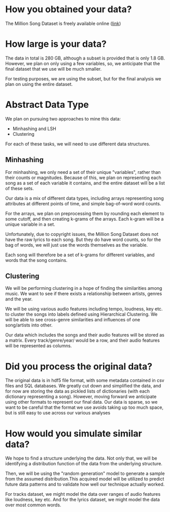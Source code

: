 
# How you obtained your data?

The Million Song Dataset is freely available online ([link](https://labrosa.ee.columbia.edu/millionsong/musixmatch#getting))

# How large is your data?

The data in total is 280 GB, although a subset is provided that is only 1.8 GB.
However, we plan on only using a few variables,
so, we anticipate that the final dataset that we use will be much smaller.

For testing purposes, we are using the subset, 
but for the final analysis we plan on using the entire dataset.

# Abstract Data Type

We plan on pursuing two approaches to mine this data:

* Minhashing and LSH
* Clustering

For each of these tasks, we will need to use different data structures.

## Minhashing

For minhashing, we only need a set of their unique "variables",
rather than their counts or magnitudes.
Because of this, we plan on representing each song 
as a set of each variable it contains,
and the entire dataset will be a list of these sets.

Our data is a mix of different data types, 
including arrays representing song attributes at different points of time,
and simple bag-of-word word counts.

For the arrays, we plan on preprocessing them by rounding each element to
some cutoff, and then creating k-grams of the arrays.
Each k-gram will be a unique variable in a set.

Unfortunately, due to copyright issues, the Million Song Dataset 
does not have the raw lyrics to each song.
But they do have word counts,
so for the bag of words, we will just use the words themselves as the variable.

Each song will therefore be a set of k-grams for different variables,
and words that the song contains.

## Clustering

We will be performing clustering in a hope of finding the similarities among music. We want to see if there exists a relationship between artists, genres and the year. 

We will be using various audio features including tempo, loudness, key etc. to cluster the songs into labels defined using Hierarchical Clustering. We will be able to see cross-genre similarities and influences of one song/artists into other. 

Our data which includes the songs and their audio features will be stored as a matrix. Every track/genre/year/ would be a row, and their audio features will be represented as columns. 

# Did you process the original data?

The original data is in hdf5 file format, 
with some metadata contained in csv files and SQL databases.
We greatly cut down and simplified the data, 
and for now are storing the data as pickled lists of dictionaries 
(with each dictionary representing a song).
However, moving forward we anticipate using other formats to represent our final data.
Our data is sparse, so we want to be careful that 
the format we use avoids taking up too much space, 
but is still easy to use across our various analyses

# How would you simulate similar data?
We hope to find a structure underlying the data. Not only that, we will be identifying a distribution function of the data from the underlying structure. 

Then, we will be using the "random generation" model to generate a sample from the assumed distribution.This acquired model will be utilized to predict future data patterns and to validate how well our technique actually worked. 

For tracks dataset, we might model the data over ranges of audio features like loudness, key etc. And for the lyrics dataset, we might model the data over most common words. 
